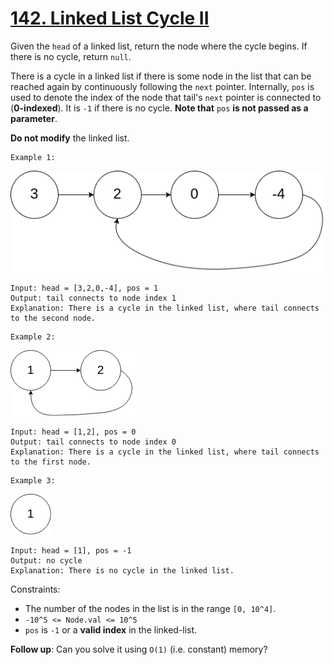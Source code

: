 # [142. Linked List Cycle II](https://leetcode.com/problems/linked-list-cycle-ii/)

Given the `head` of a linked list, return the node where the cycle begins. If there is no cycle, return `null`.

There is a cycle in a linked list if there is some node in the list that can be reached again by continuously following the `next` pointer. Internally, `pos` is used to denote the index of the node that tail's `next` pointer is connected to (**0-indexed**). It is `-1` if there is no cycle. **Note that** `pos` **is not passed as a parameter**.

**Do not modify** the linked list.

```
Example 1:
```
![Example 1](circularlinkedlist.png)
```
Input: head = [3,2,0,-4], pos = 1
Output: tail connects to node index 1
Explanation: There is a cycle in the linked list, where tail connects to the second node.
```
```
Example 2:
```
![Example 2](circularlinkedlist_test2.png)
```
Input: head = [1,2], pos = 0
Output: tail connects to node index 0
Explanation: There is a cycle in the linked list, where tail connects to the first node.
```
```
Example 3:
```
![Example 3](circularlinkedlist_test3.png)
```
Input: head = [1], pos = -1
Output: no cycle
Explanation: There is no cycle in the linked list.
```

Constraints:
* The number of the nodes in the list is in the range `[0, 10^4]`.
* `-10^5 <= Node.val <= 10^5`
* `pos` is `-1` or a **valid index** in the linked-list.


**Follow up**: Can you solve it using `O(1)` (i.e. constant) memory?
